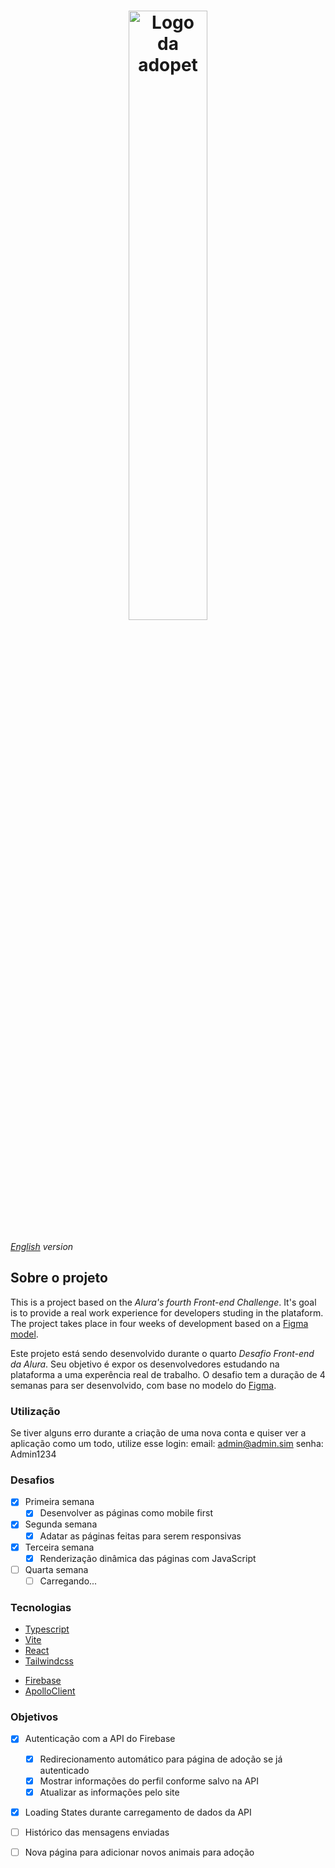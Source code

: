 <h1 align="center">
  <img src="https://ik.imagekit.io/698xlahbaqz/Logos-03_vdyCkQ9Bw.png?ik-sdk-version=javascript-1.4.3&updatedAt=1657315716722" alt="Logo da adopet" width="50%" />
</h1>

*[English](/README.md) version*

## Sobre o projeto

This is a project based on the *Alura's fourth Front-end Challenge*. It's goal is to provide a real work experience for developers studing in the plataform.
The project takes place in four weeks of development based on a [Figma model](https://www.figma.com/file/TlfkDoIu8uyjZNla1T8TpH/Challenge---Adopet).

Este projeto está sendo desenvolvido durante o quarto *Desafio Front-end da Alura*. Seu objetivo é expor os desenvolvedores estudando na plataforma a uma experência real de trabalho.
O desafio tem a duração de 4 semanas para ser desenvolvido, com base no modelo do [Figma](https://www.figma.com/file/TlfkDoIu8uyjZNla1T8TpH/Challenge---Adopet).

### Utilização

Se tiver alguns erro durante a criação de uma nova conta e quiser ver a aplicação como um todo, utilize esse login: email: admin@admin.sim senha: Admin1234

### Desafios

- [X] Primeira semana
  - [X] Desenvolver as páginas como mobile first
- [X] Segunda semana
  - [X] Adatar as páginas feitas para serem responsivas
- [X] Terceira semana
  - [X] Renderização dinâmica das páginas com JavaScript
- [ ] Quarta semana
  - [ ] Carregando...

### Tecnologias

- [Typescript](https://www.typescriptlang.org/)
- [Vite](https://vitejs.dev/)
- [React](https://reactjs.org/)
- [Tailwindcss](https://tailwindcss.com/)
<!-- - [GraphQL](https://graphql.org/) -->
- [Firebase](https://firebase.google.com/)
- [ApolloClient](https://www.apollographql.com/docs/react/)

### Objetivos

- [X] Autenticação com a API do Firebase
  - [X] Redirecionamento automático para página de adoção se já autenticado
  - [X] Mostrar informações do perfil conforme salvo na API 
  - [X] Atualizar as informações pelo site

- [X] Loading States durante carregamento de dados da API

- [ ] Histórico das mensagens enviadas

- [ ] Nova página para adicionar novos animais para adoção